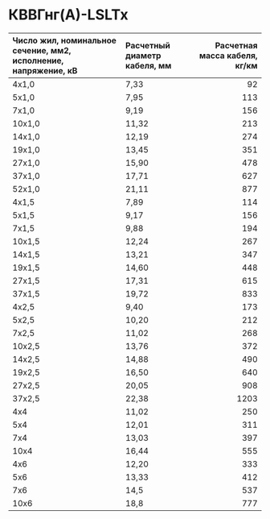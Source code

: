 # КВВГнг(А)-LSLTx

| Число жил, номинальное сечение, мм2, исполнение, напряжение, кВ   | Расчетный диаметр кабеля, мм   |   Расчетная масса кабеля, кг/км |
|:------------------------------------------------------------------|:-------------------------------|--------------------------------:|
| 4х1,0                                                             | 7,33                           |                              92 |
| 5х1,0                                                             | 7,95                           |                             113 |
| 7х1,0                                                             | 9,19                           |                             156 |
| 10х1,0                                                            | 11,32                          |                             213 |
| 14х1,0                                                            | 12,19                          |                             274 |
| 19х1,0                                                            | 13,45                          |                             351 |
| 27х1,0                                                            | 15,90                          |                             478 |
| 37х1,0                                                            | 17,71                          |                             627 |
| 52х1,0                                                            | 21,11                          |                             877 |
| 4х1,5                                                             | 7,89                           |                             114 |
| 5х1,5                                                             | 9,17                           |                             156 |
| 7х1,5                                                             | 9,88                           |                             194 |
| 10х1,5                                                            | 12,24                          |                             267 |
| 14х1,5                                                            | 13,21                          |                             347 |
| 19х1,5                                                            | 14,60                          |                             448 |
| 27х1,5                                                            | 17,31                          |                             615 |
| 37х1,5                                                            | 19,72                          |                             833 |
| 4х2,5                                                             | 9,40                           |                             173 |
| 5х2,5                                                             | 10,20                          |                             212 |
| 7х2,5                                                             | 11,02                          |                             268 |
| 10х2,5                                                            | 13,76                          |                             372 |
| 14х2,5                                                            | 14,88                          |                             490 |
| 19х2,5                                                            | 16,50                          |                             640 |
| 27х2,5                                                            | 20,05                          |                             908 |
| 37х2,5                                                            | 22,38                          |                            1203 |
| 4х4                                                               | 11,02                          |                             250 |
| 5х4                                                               | 12,01                          |                             311 |
| 7х4                                                               | 13,03                          |                             397 |
| 10х4                                                              | 16,44                          |                             555 |
| 4х6                                                               | 12,20                          |                             333 |
| 5х6                                                               | 13,33                          |                             412 |
| 7х6                                                               | 14,5                           |                             537 |
| 10х6                                                              | 18,8                           |                             777 |